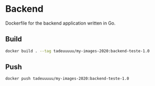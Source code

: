 # Backend

Dockerfile for the backend application written in Go.

## Build

```bash
docker build . --tag tadeuuuuu/my-images-2020:backend-teste-1.0
```

## Push

```bash
docker push tadeuuuuu/my-images-2020:backend-teste-1.0
```
